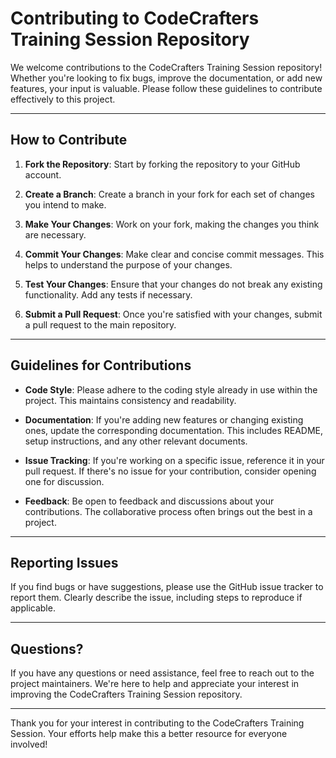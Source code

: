 # Contributing to CodeCrafters Training Session Repository

We welcome contributions to the CodeCrafters Training Session repository! Whether you're looking to fix bugs, improve the documentation, or add new features, your input is valuable. Please follow these guidelines to contribute effectively to this project.

---

## How to Contribute

1. **Fork the Repository**: Start by forking the repository to your GitHub account.

2. **Create a Branch**: Create a branch in your fork for each set of changes you intend to make.

3. **Make Your Changes**: Work on your fork, making the changes you think are necessary.

4. **Commit Your Changes**: Make clear and concise commit messages. This helps to understand the purpose of your changes.

5. **Test Your Changes**: Ensure that your changes do not break any existing functionality. Add any tests if necessary.

6. **Submit a Pull Request**: Once you're satisfied with your changes, submit a pull request to the main repository.

---

## Guidelines for Contributions

- **Code Style**: Please adhere to the coding style already in use within the project. This maintains consistency and readability.

- **Documentation**: If you're adding new features or changing existing ones, update the corresponding documentation. This includes README, setup instructions, and any other relevant documents.

- **Issue Tracking**: If you're working on a specific issue, reference it in your pull request. If there's no issue for your contribution, consider opening one for discussion.

- **Feedback**: Be open to feedback and discussions about your contributions. The collaborative process often brings out the best in a project.

---

## Reporting Issues

If you find bugs or have suggestions, please use the GitHub issue tracker to report them. Clearly describe the issue, including steps to reproduce if applicable.

---

## Questions?

If you have any questions or need assistance, feel free to reach out to the project maintainers. We're here to help and appreciate your interest in improving the CodeCrafters Training Session repository.

---

Thank you for your interest in contributing to the CodeCrafters Training Session. Your efforts help make this a better resource for everyone involved!